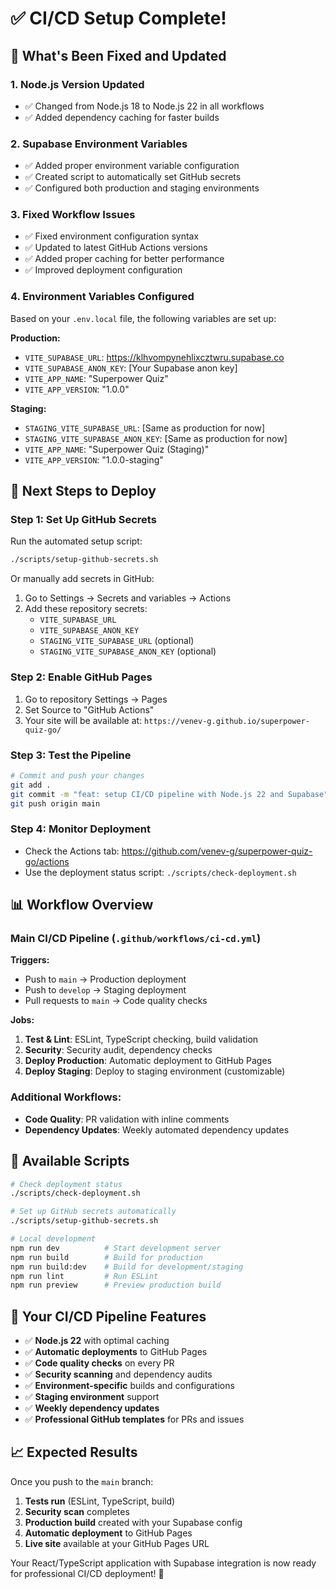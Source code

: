 # ✅ CI/CD Setup Complete!

## 🎯 What's Been Fixed and Updated

### **1. Node.js Version Updated**
- ✅ Changed from Node.js 18 to Node.js 22 in all workflows
- ✅ Added dependency caching for faster builds

### **2. Supabase Environment Variables**
- ✅ Added proper environment variable configuration
- ✅ Created script to automatically set GitHub secrets
- ✅ Configured both production and staging environments

### **3. Fixed Workflow Issues**
- ✅ Fixed environment configuration syntax
- ✅ Updated to latest GitHub Actions versions
- ✅ Added proper caching for better performance
- ✅ Improved deployment configuration

### **4. Environment Variables Configured**
Based on your `.env.local` file, the following variables are set up:

**Production:**
- `VITE_SUPABASE_URL`: https://klhvompynehlixcztwru.supabase.co
- `VITE_SUPABASE_ANON_KEY`: [Your Supabase anon key]
- `VITE_APP_NAME`: "Superpower Quiz"
- `VITE_APP_VERSION`: "1.0.0"

**Staging:**
- `STAGING_VITE_SUPABASE_URL`: [Same as production for now]
- `STAGING_VITE_SUPABASE_ANON_KEY`: [Same as production for now]
- `VITE_APP_NAME`: "Superpower Quiz (Staging)"
- `VITE_APP_VERSION`: "1.0.0-staging"

## 🚀 Next Steps to Deploy

### **Step 1: Set Up GitHub Secrets**
Run the automated setup script:
```bash
./scripts/setup-github-secrets.sh
```

Or manually add secrets in GitHub:
1. Go to Settings → Secrets and variables → Actions
2. Add these repository secrets:
   - `VITE_SUPABASE_URL`
   - `VITE_SUPABASE_ANON_KEY`
   - `STAGING_VITE_SUPABASE_URL` (optional)
   - `STAGING_VITE_SUPABASE_ANON_KEY` (optional)

### **Step 2: Enable GitHub Pages**
1. Go to repository Settings → Pages
2. Set Source to "GitHub Actions"
3. Your site will be available at: `https://venev-g.github.io/superpower-quiz-go/`

### **Step 3: Test the Pipeline**
```bash
# Commit and push your changes
git add .
git commit -m "feat: setup CI/CD pipeline with Node.js 22 and Supabase"
git push origin main
```

### **Step 4: Monitor Deployment**
- Check the Actions tab: https://github.com/venev-g/superpower-quiz-go/actions
- Use the deployment status script: `./scripts/check-deployment.sh`

## 📊 Workflow Overview

### **Main CI/CD Pipeline** (`.github/workflows/ci-cd.yml`)
**Triggers:**
- Push to `main` → Production deployment
- Push to `develop` → Staging deployment  
- Pull requests to `main` → Code quality checks

**Jobs:**
1. **Test & Lint**: ESLint, TypeScript checking, build validation
2. **Security**: Security audit, dependency checks
3. **Deploy Production**: Automatic deployment to GitHub Pages
4. **Deploy Staging**: Deploy to staging environment (customizable)

### **Additional Workflows:**
- **Code Quality**: PR validation with inline comments
- **Dependency Updates**: Weekly automated dependency updates

## 🔧 Available Scripts

```bash
# Check deployment status
./scripts/check-deployment.sh

# Set up GitHub secrets automatically
./scripts/setup-github-secrets.sh

# Local development
npm run dev          # Start development server
npm run build        # Build for production
npm run build:dev    # Build for development/staging
npm run lint         # Run ESLint
npm run preview      # Preview production build
```

## 🎉 Your CI/CD Pipeline Features

- ✅ **Node.js 22** with optimal caching
- ✅ **Automatic deployments** to GitHub Pages
- ✅ **Code quality checks** on every PR
- ✅ **Security scanning** and dependency audits
- ✅ **Environment-specific** builds and configurations
- ✅ **Staging environment** support
- ✅ **Weekly dependency updates**
- ✅ **Professional GitHub templates** for PRs and issues

## 📈 Expected Results

Once you push to the `main` branch:
1. **Tests run** (ESLint, TypeScript, build)
2. **Security scan** completes
3. **Production build** created with your Supabase config
4. **Automatic deployment** to GitHub Pages
5. **Live site** available at your GitHub Pages URL

Your React/TypeScript application with Supabase integration is now ready for professional CI/CD deployment! 🚀

